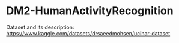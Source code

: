 # DM2-HumanActivityRecognition

Dataset and its description: https://www.kaggle.com/datasets/drsaeedmohsen/ucihar-dataset

